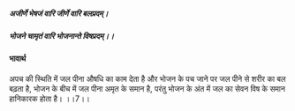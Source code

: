 ##### अजीर्णे भेषजं वारि जीर्णे वारि बलप्रदम्।
##### भोजने चामृतं वारि भोजनान्ते विषप्रदम्।। 

#### भावार्थ

अपच की स्थिति में जल पीना औषधि का काम देता है और भोजन के पच जाने पर जल पीने से शरीर का बल बढ़ता है, भोजन के बीच में जल पीना अमृत के समान है, परंतु भोजन के अंत में जल का सेवन विष के समान हानिकारक होता है। ।।7।।